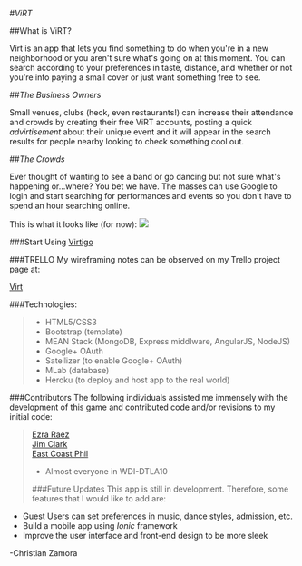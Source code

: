 #_*ViRT*_

##What is ViRT?  

Virt is an app that lets you find something to do when you're in a new neighborhood or you aren't  sure what's going on at this moment. You can search according to your preferences in taste, distance, and whether or not you're into paying a small cover or just want something free to see.

##_The Business Owners_  

Small venues, clubs (heck, even restaurants!) can increase their attendance and crowds by creating their free ViRT accounts, posting a quick _advirtisement_ about their unique event and it will appear in the search results for people nearby looking to check something cool out.


##_The Crowds_  

Ever thought of wanting to see a band or go dancing but not sure what's happening or...where? You bet we have.  The masses can use Google to login and start searching for performances and events so you don't have to spend an hour searching online.


This is what it looks like (for now):
[<img src="app/assets/images/rc_screenshot.png">](app/assets/images/rc_screenshot.png)

###Start Using
 [Virtigo](https://warm-island-81233.herokuapp.com/)

###TRELLO
My wireframing notes can be observed on my Trello project page at:

 [Virt](https://trello.com/b/dOdDEb3N/rocket-clerk)
 
###Technologies:
>- HTML5/CSS3  
>- Bootstrap (template)
>- MEAN Stack (MongoDB, Express middlware, AngularJS, NodeJS)
>- Google+ OAuth
>- Satellizer (to enable Google+ OAuth)
>- MLab (database)
>- Heroku (to deploy and host app to the real world)  

###Contributors
The following individuals assisted me immensely with the development of this game and contributed code and/or revisions to my initial code:
>[Ezra Raez](https://github.com/EARnagram)        
>[Jim Clark](https://github.com/jim-clark)  
>[East Coast Phil](https://github.com/philco)  
>- Almost everyone in WDI-DTLA10
>
>###Future Updates
>This app is still in development.  Therefore, some features that I would like to add are:  
- Guest Users can set preferences in music, dance styles, admission, etc.
- Build a mobile app using _Ionic_ framework  
- Improve the user interface and front-end design to be more sleek
>  
>  
-Christian Zamora
